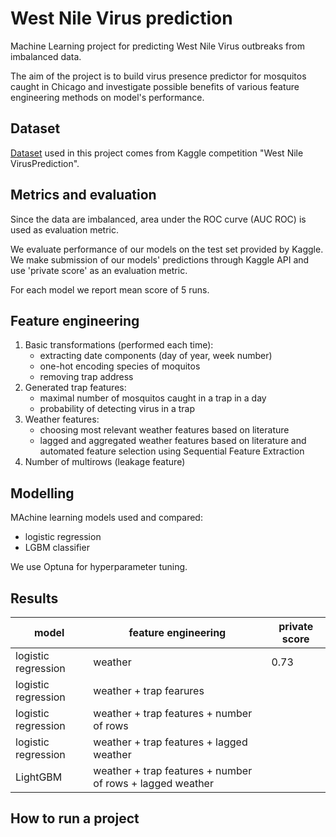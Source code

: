 # West Nile Virus prediction

Machine Learning project for predicting West Nile Virus outbreaks from imbalanced data.

The aim of the project is to build virus presence predictor for mosquitos caught in Chicago and investigate possible benefits of various feature engineering methods on model's performance. 

## Dataset
[Dataset](https://www.kaggle.com/competitions/predict-west-nile-virus/data) used in this project comes from Kaggle competition "West Nile VirusPrediction".

## Metrics and evaluation
Since the data are imbalanced, area under the ROC curve (AUC ROC) is used as evaluation metric.

We evaluate performance of our models on the test set provided by Kaggle. We make submission of our models' predictions through Kaggle API and use 'private score' as an evaluation metric.

For each model we report mean score of 5 runs.

## Feature engineering

1. Basic transformations (performed each time):
    - extracting date components (day of year, week number)
    - one-hot encoding species of moquitos
    - removing trap address 
2. Generated trap features:
    - maximal number of mosquitos caught in a trap in a day
    - probability of detecting virus in a trap
3. Weather features:
    - choosing most relevant weather features based on literature
    - lagged and aggregated weather features based on literature and automated feature selection using Sequential Feature Extraction
4. Number of multirows (leakage feature)


## Modelling
MAchine learning models used and compared:
- logistic regression
- LGBM classifier
                             
We use Optuna for hyperparameter tuning.

## Results
 | model |feature engineering|  private score |
 |--- | ---- | --- | 
 |logistic regression|weather| 0.73 |
 | logistic regression | weather + trap fearures| | ||
 |logistic regression | weather + trap features + number of rows||||
 |logistic regression | weather + trap features + lagged weather||||
|LightGBM | weather + trap features + number of rows + lagged weather||||

## How to run a project
